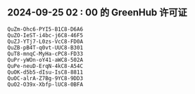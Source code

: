 ## 2024-09-25 02 : 00 的 GreenHub 许可证
```
QuZm-Ohc6-PYI5-B1C8-D6A6
QuZO-IeST-i4bc-j6C8-46F5
QuZJ-YTj7-L0zs-VcC8-FD0A
QuZB-pB4T-q0vt-UUC8-B301
QuT8-mnqC-MyHa-cPC8-FD33
QuPr-yWOn-oY41-aWC8-502A
QuPe-neuD-ErqN-4kC8-A54C
QuOK-d5b5-dIsu-IsC8-8811
QuOC-alrA-Z7Bg-9YC8-9DD3
QuO2-O39x-Xbfp-lUC8-0BFA
```
